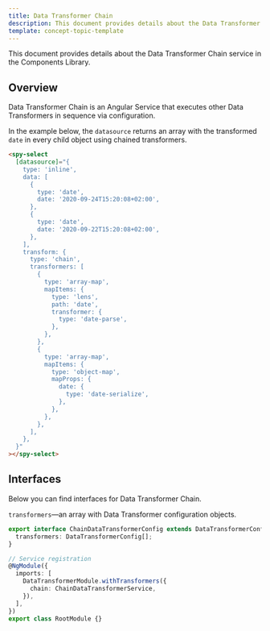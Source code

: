 ```yaml
---
title: Data Transformer Chain
description: This document provides details about the Data Transformer Chain service in the Components Library.
template: concept-topic-template
---
```



This document provides details about the Data Transformer Chain service in the Components Library.

## Overview

Data Transformer Chain is an Angular Service that executes other Data Transformers in sequence via configuration.

In the example below, the `datasource` returns an array with the transformed `date` in every child object using chained transformers.


```html
<spy-select
  [datasource]="{
    type: 'inline',
    data: [
      {
        type: 'date',
        date: '2020-09-24T15:20:08+02:00',
      },
      {
        type: 'date',
        date: '2020-09-22T15:20:08+02:00',
      },
    ],
    transform: {
      type: 'chain',
      transformers: [
        {
          type: 'array-map',
          mapItems: {
            type: 'lens',
            path: 'date',
            transformer: {
              type: 'date-parse',
            },
          },
        },                                            
        {
          type: 'array-map',
          mapItems: {
            type: 'object-map',
            mapProps: {
              date: {
                type: 'date-serialize',
              },
            },
          },
        },
      ],      
    },                  
  }"
></spy-select>
```

## Interfaces

Below you can find interfaces for Data Transformer Chain.

`transformers`—an array with Data Transformer configuration objects.

```ts
export interface ChainDataTransformerConfig extends DataTransformerConfig {
  transformers: DataTransformerConfig[];
}

// Service registration
@NgModule({
  imports: [
    DataTransformerModule.withTransformers({
      chain: ChainDataTransformerService,
    }),
  ],
})
export class RootModule {}
```
